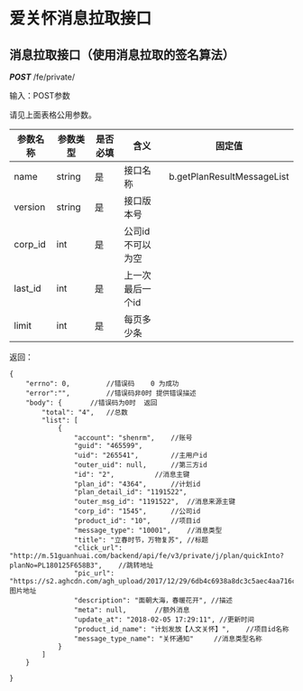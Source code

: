 # 爱关怀消息拉取接口


## 消息拉取接口（使用消息拉取的签名算法） 

***POST*** /fe/private/


输入：POST参数

请见上面表格公用参数。

参数名称 | 参数类型 | 是否必填 | 含义 | 固定值
--------|--------|---------|-----|-------
name | string  | 是 | 接口名称 | b.getPlanResultMessageList
version |  string  | 是 | 接口版本号 |
corp_id |  int  | 是 | 公司id 不可以为空 |
last_id | int  | 是 | 上一次最后一个id |
limit | int | 是  | 每页多少条 |


返回：

```
{
	"errno": 0, 		//错误码    0 为成功
	"error":"",     	//错误码非0时 提供错误描述
    "body": {		//错误码为0时  返回
        "total": "4",	//总数
        "list": [
            {
                "account": "shenrm",   	//账号
                "guid": "465599",    
                "uid": "265541",		//主用户id
                "outer_uid": null,		//第三方id
                "id": "2",			//消息主键
                "plan_id": "4364",		//计划id
                "plan_detail_id": "1191522",	
                "outer_msg_id": "1191522",	//消息来源主键
                "corp_id": "1545",		//公司id
                "product_id": "10",		//项目id
                "message_type": "10001",	//消息类型
                "title": "立春时节，万物复苏", //标题
                "click_url": "http://m.51guanhuai.com/backend/api/fe/v3/private/j/plan/quickInto?planNo=PL180125F658B3",	//跳转地址
                "pic_url": "https://s2.aghcdn.com/agh_upload/2017/12/29/6db4c6938a8dc3c5aec4aa716c4ee40b",//图片地址
                "description": "面朝大海，春暖花开",	//描述
                "meta": null,		//额外消息
                "update_at": "2018-02-05 17:29:11",	//更新时间
                "product_id_name": "计划发放【人文关怀】",	//项目id名称
                "message_type_name": "关怀通知"		//消息类型名称
            }
        ]
    }

}
```


